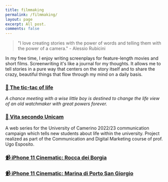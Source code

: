 ```yaml
---
title: filmmaking
permalink: /filmmaking/
layout: page
excerpt: All post.
comments: false
---
```


> "I love creating stories with the power of words  and telling them with the power of a camera." - Alessio Rubicini

In my free time, I enjoy writing screenplays for feature-length movies and short films. Screenwriting it's like a journal for my thoughts. It allows me to tell stories in a pure way that centers on the story itself and to share the crazy, beautiful things that flow through my mind on a daily basis. 

### [📄 The tic-tac of life](https://drive.google.com/file/d/1z9-6dQDX32WxyoXzf4qjVa9YkK3fpouB/view?usp=sharing)
*A chance meeting with a wise little boy is destined to change the life view of an old watchmaker with great powers forever.*

### [🎥 Vita secondo Unicam](https://www.youtube.com/results?search_query=vita+secondo+unicam)
A web series for the University of Camerino 2022/23 communication campaign which tells new students about life within the university. Project realized as part of the Communication and Digital Marketing course of prof. Ugo Esposito.

### [📹 iPhone 11 Cinematic: Rocca dei Borgia](https://www.youtube.com/watch?v=nlZNdY7Bsfs)

### [📹 iPhone 11 Cinematic: Marina di Porto San Giorgio](https://www.youtube.com/watch?v=HQ8STSCV0KM)
